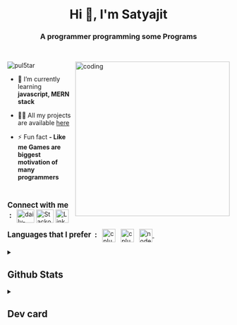 <h1 align="center">Hi 👋, I'm Satyajit</h1>
<h3 align="center">A programmer programming some Programs</h3>
<br>

<!-- <img align="center" alt="coding" width="100%" height="150px" src="https://user-images.githubusercontent.com/77431114/209073545-401545cf-ff6a-4eb0-9127-d0b77ac5d402.png"> 
<br>
-->
<p align="left">
<img align="right" alt="coding" width="350" src="https://user-images.githubusercontent.com/77431114/209034093-3f771f69-da97-4c83-8086-6bfe90c0735f.gif">
    
<p align="left"> <img src="https://komarev.com/ghpvc/?username=pul5tar&label=Profile%20views&color=0e75b6&style=flat" alt="pul5tar" /> </p>

- 🌱 I’m currently learning **javascript, MERN stack**

- 👨‍💻 All my projects are available 
[here](https://github.com/PuL5TaR?tab=repositories)

<!-- - 📫 Reach me at **- myemail@email.com** -->

- ⚡ Fun fact **- Like me Games are biggest motivation of many programmers**
</p>

<br>
<p>
<span><big><strong>Connect with me &nbsp;: &nbsp;</strong></big></span>
<a href="https://app.daily.dev/PuL5Tar" target="blank">
    <img align="center" src="https://user-images.githubusercontent.com/77431114/208964684-a0a611c7-c0d8-4a84-929f-1e489d5b3a1f.png" alt="daily-dev" height="30" width="40" /></a>
<a href="https://stackoverflow.com/users/16443462/pul5tar" target="blank">
    <img align="center" src="https://user-images.githubusercontent.com/77431114/208966688-69c49fa6-6db2-46cf-980c-f6af3af0ae15.png" alt="Stackoverflow" height="30" width="40" /></a>
<a href="https://www.linkedin.com/in/satyajit-nayak-42b8a01a1" target="blank">
    <img align="center" src="https://user-images.githubusercontent.com/77431114/208966476-80404db4-fb2f-41fa-a875-5a89d340cfb3.png" alt="LinkedIn" height="30" width="30" /></a>
</p>

<p>
<span><big><strong>Languages that I prefer &nbsp;: &nbsp;</strong></big></span>
<a href="https://www.w3schools.com/js/" target="_blank" rel="noreferrer">
    <img align="center" src="https://user-images.githubusercontent.com/77431114/209035553-878c6780-bd9b-4f51-99de-6d1e615cce12.png" alt="cplusplus" width="30"="30" /></a>&nbsp;&nbsp;
<a href="https://www.w3schools.com/cpp/" target="_blank" rel="noreferrer"><span></span><span></span>
    <img align="center" src="https://user-images.githubusercontent.com/77431114/208966929-0a119923-ed46-44c5-8861-54b8e998db9e.png" alt="cplusplus" width="30" height="30" /></a>&nbsp;&nbsp;
<a href="https://www.python.org/" alt="python" width="40" height="40"><span></span><span></span>
    <img align="center" src="https://user-images.githubusercontent.com/77431114/208967042-538c3c39-b150-4e03-9e51-d1b2a0b6207d.png" alt="nodejs" width="30" height="30" /> </a>&nbsp;&nbsp;
</p>

<details close> 
  <summary><h2>Github Stats</h2></summary>
    <img src="https://github-readme-stats-kwr1-pul5tar.vercel.app/api/top-langs?username=pul5tar&show_icons=true&locale=en&layout=compact" alt="Most used Languages"/>
        <br>
    <img src="https://github-readme-stats-kwr1-pul5tar.vercel.app/api?username=pul5tar&show_icons=true&locale=en" alt="Github stats"/>
        <br>
    <img src="https://github-readme-streak-stats.herokuapp.com/?user=pul5tar&" alt="Current & Total Streak"/>
</details>

<details close> 
  <summary><h2>Dev card</h2></summary>
    <a href="https://app.daily.dev/PuL5Tar"><img src="https://api.daily.dev/devcards/66ee5feb68f843f287b2212e4efec70d.png?r=hjw" width="300" alt="Satyajit Nayak's Dev Card"/></a>
</details>
